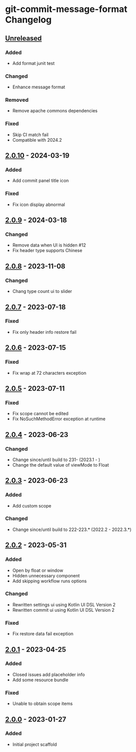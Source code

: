 <!-- Keep a Changelog guide -> https://keepachangelog.com -->

# git-commit-message-format Changelog

## [Unreleased]

### Added

- Add format junit test

### Changed

- Enhance message format

### Removed

- Remove apache commons dependencies

### Fixed

- Skip CI match fail
- Compatible with 2024.2

## [2.0.10] - 2024-03-19

### Added

- Add commit panel title icon

### Fixed

- Fix icon display abnormal

## [2.0.9] - 2024-03-18

### Changed

- Remove data when UI is hidden #12
- Fix header type supports Chinese

## [2.0.8] - 2023-11-08

### Changed

- Chang type count ui to slider

## [2.0.7] - 2023-07-18

### Fixed

- Fix only header info restore fail

## [2.0.6] - 2023-07-15

### Fixed

- Fix wrap at 72 characters exception

## [2.0.5] - 2023-07-11

### Fixed

- Fix scope cannot be edited
- Fix NoSuchMethodError exception at runtime

## [2.0.4] - 2023-06-23

### Changed

- Change since/until build to 231- (2023.1 - )
- Change the default value of viewMode to Float

## [2.0.3] - 2023-06-23

### Added

- Add custom scope

### Changed

- Change since/until build to 222-223.* (2022.2 - 2022.3.*)

## [2.0.2] - 2023-05-31

### Added

- Open by float or window
- Hidden unnecessary component
- Add skipping workflow runs options

### Changed

- Rewritten settings ui using Kotlin UI DSL Version 2
- Rewritten commit ui using Kotlin UI DSL Version 2

### Fixed

- Fix restore data fail exception

## [2.0.1] - 2023-04-25

### Added

- Closed issues add placeholder info
- Add some resource bundle

### Fixed

- Unable to obtain scope items

## [2.0.0] - 2023-01-27

### Added

- Initial project scaffold

[Unreleased]: https://github.com/fobgochod/git-commit-message-format/compare/v2.0.10...HEAD
[2.0.10]: https://github.com/fobgochod/git-commit-message-format/compare/v2.0.9...v2.0.10
[2.0.9]: https://github.com/fobgochod/git-commit-message-format/compare/v2.0.8...v2.0.9
[2.0.8]: https://github.com/fobgochod/git-commit-message-format/compare/v2.0.7...v2.0.8
[2.0.7]: https://github.com/fobgochod/git-commit-message-format/compare/v2.0.6...v2.0.7
[2.0.6]: https://github.com/fobgochod/git-commit-message-format/compare/v2.0.5...v2.0.6
[2.0.5]: https://github.com/fobgochod/git-commit-message-format/compare/v2.0.4...v2.0.5
[2.0.4]: https://github.com/fobgochod/git-commit-message-format/compare/v2.0.3...v2.0.4
[2.0.3]: https://github.com/fobgochod/git-commit-message-format/compare/v2.0.2...v2.0.3
[2.0.2]: https://github.com/fobgochod/git-commit-message-format/compare/v2.0.1...v2.0.2
[2.0.1]: https://github.com/fobgochod/git-commit-message-format/compare/v2.0.0...v2.0.1
[2.0.0]: https://github.com/fobgochod/git-commit-message-format/commits/v2.0.0
